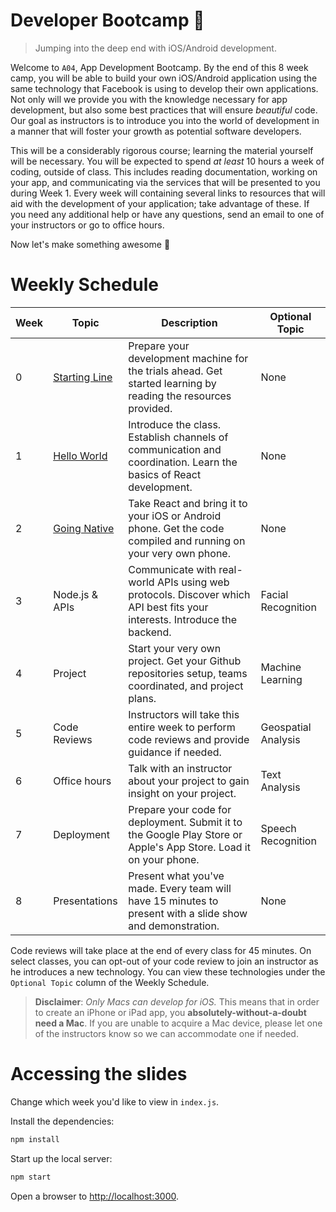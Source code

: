 Developer Bootcamp :rocket:
===========================

 > Jumping into the deep end with iOS/Android development.

Welcome to `A04`, App Development Bootcamp. By the end of this 8 week camp, you will be able to build your own iOS/Android application using the same technology that Facebook is using to develop their own applications. Not only will we provide you with the knowledge necessary for app development, but also some best practices that will ensure *beautiful* code. Our goal as instructors is to introduce you into the world of development in a manner that will foster your growth as potential software developers.

This will be a considerably rigorous course; learning the material yourself will be necessary. You will be expected to spend *at least* 10 hours a week of coding, outside of class. This includes reading documentation, working on your app, and communicating via the services that will be presented to you during Week 1. Every week will containing several links to resources that will aid with the development of your application; take advantage of these. If you need any additional help or have any questions, send an email to one of your instructors or go to office hours.

Now let's make something awesome :tada:

Weekly Schedule
===============
Week | Topic              | Description                                                                                                               | Optional Topic
---- | ------------------ | ------------------------------------------------------------------------------------------------------------------------- | -------------------
   0 | [Starting Line][1] | Prepare your development machine for the trials ahead. Get started learning by reading the resources provided.            | None
   1 | [Hello World][2]   | Introduce the class. Establish channels of communication and coordination. Learn the basics of React development.         | None
   2 | [Going Native][3]  | Take React and bring it to your iOS or Android phone. Get the code compiled and running on your very own phone.           | None
   3 | Node.js & APIs     | Communicate with real-world APIs using web protocols. Discover which API best fits your interests. Introduce the backend. | Facial Recognition
   4 | Project            | Start your very own project. Get your Github repositories setup, teams coordinated, and project plans.                    | Machine Learning
   5 | Code Reviews       | Instructors will take this entire week to perform code reviews and provide guidance if needed.                            | Geospatial Analysis
   6 | Office hours       | Talk with an instructor about your project to gain insight on your project.                                               | Text Analysis
   7 | Deployment         | Prepare your code for deployment. Submit it to the Google Play Store or Apple's App Store. Load it on your phone.         | Speech Recognition
   8 | Presentations      | Present what you've made. Every team will have 15 minutes to present with a slide show and demonstration.                 | None

Code reviews will take place at the end of every class for 45 minutes. On select classes, you can opt-out of your code review to join an instructor as he introduces a new technology. You can view these technologies under the `Optional Topic` column of the Weekly Schedule.

 > **Disclaimer**: *Only Macs can develop for iOS.* This means that in order to create an iPhone or iPad app, you **absolutely-without-a-doubt need a Mac**. If you are unable to acquire a Mac device, please let one of the instructors know so we can accommodate one if needed.

[1]: https://github.com/ArdentLabs/bootcamp/tree/master/week0
[2]: https://github.com/ArdentLabs/bootcamp/tree/master/week1
[3]: https://github.com/ArdentLabs/bootcamp/tree/master/week2

Accessing the slides
====================
Change which week you'd like to view in `index.js`.

Install the dependencies:

```bash
npm install
```

Start up the local server:

```bash
npm start
```

Open a browser to [http://localhost:3000](http://localhost:3000).
